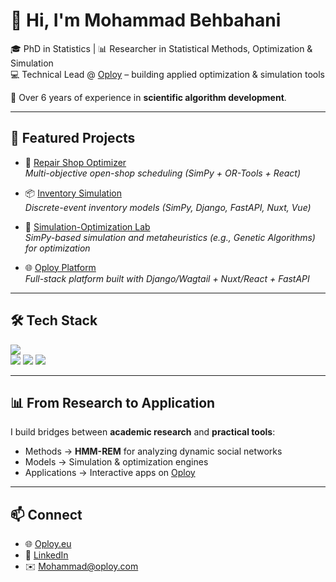 # 👋 Hi, I'm Mohammad Behbahani  

🎓 PhD in Statistics | 📊 Researcher in Statistical Methods, Optimization & Simulation  
💻 Technical Lead @ [Oploy](https://oploy.eu) – building applied optimization & simulation tools  

🔹 Over 6 years of experience in **scientific algorithm development**.  

---

## 🚀 Featured Projects  

- 🔧 [Repair Shop Optimizer](https://opt.oploy.eu/)  
  *Multi-objective open-shop scheduling (SimPy + OR-Tools + React)*  

- 📦 [Inventory Simulation](https://siminv.oploy.eu/)  
  *Discrete-event inventory models (SimPy, Django, FastAPI, Nuxt, Vue)*  

- 🔗 [Simulation-Optimization Lab](https://simopt.oploy.eu/)  
  *SimPy-based simulation and metaheuristics (e.g., Genetic Algorithms) for optimization*  

- 🌐 [Oploy Platform](https://oploy.eu/)  
  *Full-stack platform built with Django/Wagtail + Nuxt/React + FastAPI*  

---

## 🛠️ Tech Stack  

<p align="left">
<img src="https://skillicons.dev/icons?i=python,django,fastapi,react,nuxt,vue,postgres,git,aws,docker,gcp,r" />
<br>
<img src="https://img.shields.io/badge/MATLAB-MathWorks-orange?logo=mathworks&logoColor=white" />
<img src="https://img.shields.io/badge/Stan-Bayesian-red?logo=stan&logoColor=white" />
<img src="https://img.shields.io/badge/OR--Tools-Optimization-blue?logo=google" />
</p>


---

## 📊 From Research to Application  

I build bridges between **academic research** and **practical tools**:  
- Methods → **HMM-REM** for analyzing dynamic social networks  
- Models → Simulation & optimization engines  
- Applications → Interactive apps on [Oploy](https://oploy.eu)  

---

## 📫 Connect  

- 🌐 [Oploy.eu](https://oploy.eu)  
- 💼 [LinkedIn](https://www.linkedin.com/in/mohammad-behbahani-85958775/)  
- ✉️ [Mohammad@oploy.com](mailto:Mohammad@oploy.eu)  
